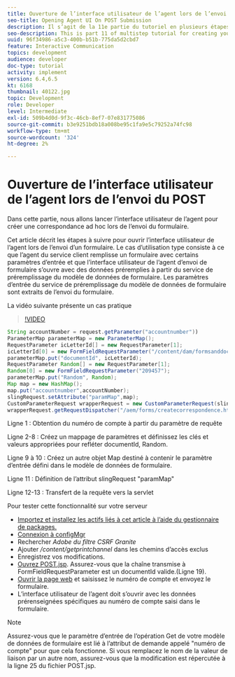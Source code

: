 ```yaml
---
title: Ouverture de l’interface utilisateur de l’agent lors de l’envoi du POST
seo-title: Opening Agent UI On POST Submission
description: Il s’agit de la 11e partie du tutoriel en plusieurs étapes pour créer votre premier document de communication interactive pour le canal d’impression. Dans cette partie, nous allons lancer l’interface utilisateur de l’agent pour créer une correspondance ad hoc lors de l’envoi du formulaire.
seo-description: This is part 11 of multistep tutorial for creating your first interactive communications document for the print channel. In this part, we will launch the agent ui interface for creating ad-hoc correspondence on form submission.
uuid: 96f34986-a5c3-400b-b51b-775da5d2cbd7
feature: Interactive Communication
topics: development
audience: developer
doc-type: tutorial
activity: implement
version: 6.4,6.5
kt: 6168
thumbnail: 40122.jpg
topic: Development
role: Developer
level: Intermediate
exl-id: 509b4d0d-9f3c-46cb-8ef7-07e831775086
source-git-commit: b3e9251bdb18a008be95c1fa9e5c79252a74fc98
workflow-type: tm+mt
source-wordcount: '324'
ht-degree: 2%

---
```


# Ouverture de l’interface utilisateur de l’agent lors de l’envoi du POST

Dans cette partie, nous allons lancer l’interface utilisateur de l’agent pour créer une correspondance ad hoc lors de l’envoi du formulaire.

Cet article décrit les étapes à suivre pour ouvrir l’interface utilisateur de l’agent lors de l’envoi d’un formulaire. Le cas d’utilisation type consiste à ce que l’agent du service client remplisse un formulaire avec certains paramètres d’entrée et que l’interface utilisateur de l’agent d’envoi de formulaire s’ouvre avec des données préremplies à partir du service de préremplissage du modèle de données de formulaire. Les paramètres d’entrée du service de préremplissage du modèle de données de formulaire sont extraits de l’envoi du formulaire.

La vidéo suivante présente un cas pratique

>[!VIDEO](https://video.tv.adobe.com/v/40122?quality=12&learn=on)

```java
String accountNumber = request.getParameter("accountnumber"))
ParameterMap parameterMap = new ParameterMap();
RequestParameter icLetterId[] = new RequestParameter[1];
icLetterId[0] = new FormFieldRequestParameter("/content/dam/formsanddocuments/retirementstatementprint");
parameterMap.put("documentId", icLetterId);
RequestParameter Random[] = new RequestParameter[1];
Random[0] = new FormFieldRequestParameter("209457");
parameterMap.put("Random", Random);
Map map = new HashMap();
map.put("accountnumber",accountNumber);
slingRequest.setAttribute("paramMap",map);
CustomParameterRequest wrapperRequest = new CustomParameterRequest(slingRequest,parameterMap,"GET");
wrapperRequest.getRequestDispatcher("/aem/forms/createcorrespondence.html").include(wrapperRequest, response);
```

Ligne 1 : Obtention du numéro de compte à partir du paramètre de requête

Ligne 2-8 : Créez un mappage de paramètres et définissez les clés et valeurs appropriées pour refléter documentId, Random.

Ligne 9 à 10 : Créez un autre objet Map destiné à contenir le paramètre d’entrée défini dans le modèle de données de formulaire.

Ligne 11 : Définition de l’attribut slingRequest &quot;paramMap&quot;

Ligne 12-13 : Transfert de la requête vers la servlet

Pour tester cette fonctionnalité sur votre serveur

* [Importez et installez les actifs liés à cet article à l’aide du gestionnaire de packages.](assets/launch-agent-ui.zip)
* [Connexion à configMgr](http://localhost:4502/system/console/configMgr)
* Rechercher _Adobe du filtre CSRF Granite_
* Ajouter _/content/getprintchannel_ dans les chemins d’accès exclus
* Enregistrez vos modifications.
* [Ouvrez POST.jsp](http://localhost:4502/apps/AEMForms/openprintchannel/POST.jsp). Assurez-vous que la chaîne transmise à FormFieldRequestParameter est un documentId valide.(Ligne 19).
* [Ouvrir la page web](http://localhost:4502/content/OpenPrintChannel.html) et saisissez le numéro de compte et envoyez le formulaire.
* L’interface utilisateur de l’agent doit s’ouvrir avec les données prérenseignées spécifiques au numéro de compte saisi dans le formulaire.

>[!NOTE]
>
>Assurez-vous que le paramètre d’entrée de l’opération Get de votre modèle de données de formulaire est lié à l’attribut de demande appelé &quot;numéro de compte&quot; pour que cela fonctionne. Si vous remplacez le nom de la valeur de liaison par un autre nom, assurez-vous que la modification est répercutée à la ligne 25 du fichier POST.jsp.
